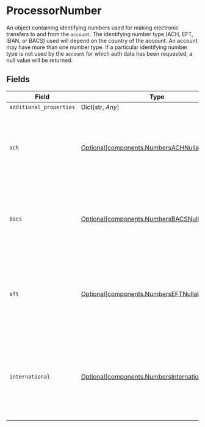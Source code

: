 # ProcessorNumber

An object containing identifying numbers used for making electronic transfers to and from the `account`. The identifying number type (ACH, EFT, IBAN, or BACS) used will depend on the country of the account. An account may have more than one number type. If a particular identifying number type is not used by the `account` for which auth data has been requested, a null value will be returned.


## Fields

| Field                                                                                                      | Type                                                                                                       | Required                                                                                                   | Description                                                                                                |
| ---------------------------------------------------------------------------------------------------------- | ---------------------------------------------------------------------------------------------------------- | ---------------------------------------------------------------------------------------------------------- | ---------------------------------------------------------------------------------------------------------- |
| `additional_properties`                                                                                    | Dict[str, *Any*]                                                                                           | :heavy_minus_sign:                                                                                         | N/A                                                                                                        |
| `ach`                                                                                                      | [Optional[components.NumbersACHNullable]](../../models/shared/numbersachnullable.md)                       | :heavy_minus_sign:                                                                                         | Identifying information for transferring money to or from a US account via ACH or wire transfer.           |
| `bacs`                                                                                                     | [Optional[components.NumbersBACSNullable]](../../models/shared/numbersbacsnullable.md)                     | :heavy_minus_sign:                                                                                         | Identifying information for transferring money to or from a UK bank account via BACS.                      |
| `eft`                                                                                                      | [Optional[components.NumbersEFTNullable]](../../models/shared/numberseftnullable.md)                       | :heavy_minus_sign:                                                                                         | Identifying information for transferring money to or from a Canadian bank account via EFT.                 |
| `international`                                                                                            | [Optional[components.NumbersInternationalNullable]](../../models/shared/numbersinternationalnullable.md)   | :heavy_minus_sign:                                                                                         | Identifying information for transferring money to or from an international bank account via wire transfer. |